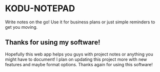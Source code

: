 # KODU-NOTEPAD
Write notes on the go! Use it for business plans or just simple reminders to get you moving. 

Thanks for using my software!
-------------------------------
Hopefully this web app helps you guys with project notes or anything you might have to document! I plan on updating this project more with new features and maybe format
options. Thanks again for using this software!
